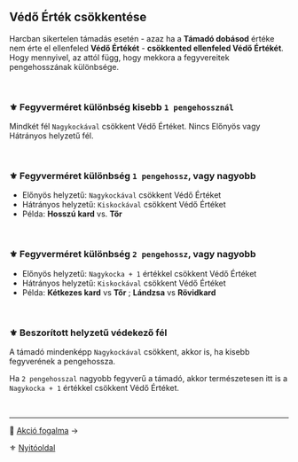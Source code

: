 ## Védő Érték csökkentése

Harcban sikertelen támadás esetén - azaz ha a **Támadó dobásod** értéke nem érte el ellenfeled **Védő Értékét** - **csökkented ellenfeled Védő Értékét**. Hogy mennyivel, az attól függ, hogy mekkora a fegyvereitek pengehosszának különbsége.

<br />

### ⚜️ Fegyverméret különbség kisebb `1 pengehossznál`

Mindkét fél `Nagykockával` csökkent Védő Értéket. Nincs Előnyös vagy Hátrányos helyzetű fél.

<br />

### ⚜️ Fegyverméret különbség `1 pengehossz`, vagy nagyobb

- Előnyös helyzetű: `Nagykockával` csökkent Védő Értéket
- Hátrányos helyzetű: `Kiskockával` csökkent Védő Értéket
- Példa: **Hosszú kard**  vs. **Tőr**

<br />

### ⚜️ Fegyverméret különbség `2 pengehossz`, vagy nagyobb

- Előnyös helyzetű: `Nagykocka + 1` értékkel csökkent Védő Értéket
- Hátrányos helyzetű: `Kiskockával` csökkent Védő Értéket
- Példa: **Kétkezes kard** vs **Tőr** ; **Lándzsa** vs **Rövidkard**

<br />

### ⚜️ Beszorított helyzetű védekező fél

A támadó mindenképp `Nagykockával` csökkent, akkor is, ha kisebb fegyverének a pengehossza.

Ha `2 pengehosszal` nagyobb fegyverű a támadó, akkor természetesen itt is a `Nagykocka + 1` értékkel csökkent Védő Értéket.

<br />

---

🔗 [Akció fogalma](063_04_akcio_fogalma.md) →

⚜️ [Nyitóoldal](start.md)
